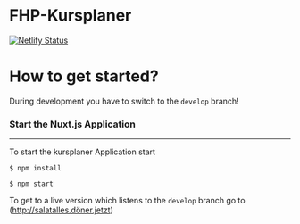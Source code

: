 # FHP-Kursplaner
[![Netlify Status](https://api.netlify.com/api/v1/badges/134b5c6b-70c5-4c31-a02f-8f99eb0a7f16/deploy-status)](https://app.netlify.com/sites/practical-wescoff-36d273/deploys)
# How to get started?

During development you have to switch to the `develop` branch!

### Start the Nuxt.js Application

---

To start the kursplaner Application start

    $ npm install
    
    $ npm start


To get to a live version which listens to the `develop` branch go to (http://salatalles.döner.jetzt)
